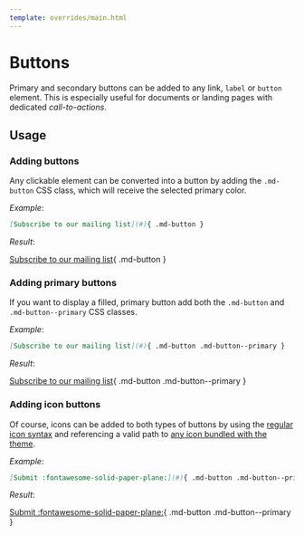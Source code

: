 ```yaml
---
template: overrides/main.html
---
```


# Buttons

Primary and secondary buttons can be added to any link, `label` or `button` element. This is especially
useful for documents or landing pages with dedicated _call-to-actions_.

## Usage

### Adding buttons

Any clickable element can be
converted into a button by adding the `.md-button` CSS class, which will receive
the selected primary color.

_Example_:

``` markdown
[Subscribe to our mailing list](#){ .md-button }
```

_Result_:

[Subscribe to our mailing list][1]{ .md-button }

### Adding primary buttons

If you want to display a filled, primary button add both the `.md-button` and `.md-button--primary` CSS classes.

_Example_:

``` markdown
[Subscribe to our mailing list](#){ .md-button .md-button--primary }
```

_Result_:

[Subscribe to our mailing list][1]{ .md-button .md-button--primary }

### Adding icon buttons

Of course, icons can be added to both types of buttons by using the [regular
icon syntax][2] and referencing a valid path to [any icon bundled with the
theme][3].

_Example_:

``` markdown
[Submit :fontawesome-solid-paper-plane:](#){ .md-button .md-button--primary }
```

_Result_:

[Submit :fontawesome-solid-paper-plane:][1]{ .md-button .md-button--primary }

[1]: javascript:alert$.next("Done!")
[2]: icons-emojis.md#using-icons
[3]: icons-emojis.md#search